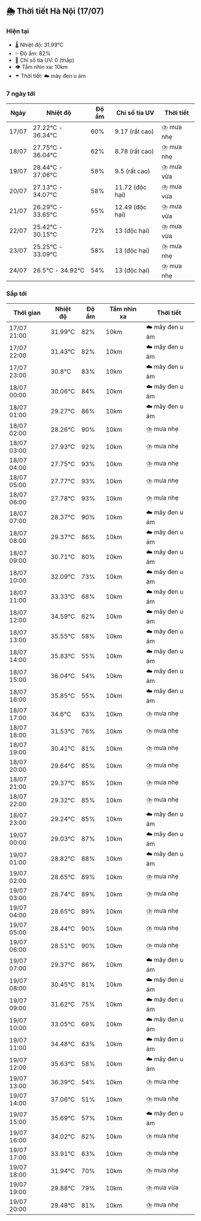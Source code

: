 ## 🌦️ Thời tiết Hà Nội (17/07)

### Hiện tại

- 🌡️ Nhiệt độ: 31.99℃
- 💦 Độ ẩm: 82%
- 🌟 Chỉ số tia UV: 0 (thấp)
- 👁️ Tầm nhìn xa: 10km
- ☂️ Thời tiết: ☁️ mây đen u ám

### 7 ngày tới

| Ngày | Nhiệt độ | Độ ẩm | Chỉ số tia UV | Thời tiết |
| --- | --- | --- | --- | --- |
| 17/07 | 27.22℃ - 36.34℃ | 60% | 9.17 (rất cao) | ⛈️ mưa nhẹ |
| 18/07 | 27.75℃ - 36.04℃ | 62% | 8.78 (rất cao) | ⛈️ mưa nhẹ |
| 19/07 | 28.44℃ - 37.06℃ | 58% | 9.5 (rất cao) | ⛈️ mưa vừa |
| 20/07 | 27.13℃ - 34.07℃ | 58% | 11.72 (độc hại) | ⛈️ mưa vừa |
| 21/07 | 26.29℃ - 33.65℃ | 55% | 12.49 (độc hại) | ⛈️ mưa vừa |
| 22/07 | 25.42℃ - 30.15℃ | 72% | 13 (độc hại) | ⛈️ mưa vừa |
| 23/07 | 25.25℃ - 33.09℃ | 58% | 13 (độc hại) | ⛈️ mưa nhẹ |
| 24/07 | 26.5℃ - 34.92℃ | 54% | 13 (độc hại) | ⛈️ mưa nhẹ |

### Sắp tới

| Thời gian | Nhiệt độ | Độ ẩm | Tầm nhìn xa | Thời tiết |
| --- | --- | --- | --- | --- |
| 17/07 21:00 | 31.99℃ | 82% | 10km | ☁️ mây đen u ám |
| 17/07 22:00 | 31.43℃ | 82% | 10km | ☁️ mây đen u ám |
| 17/07 23:00 | 30.8℃ | 83% | 10km | ☁️ mây đen u ám |
| 18/07 00:00 | 30.06℃ | 84% | 10km | ☁️ mây đen u ám |
| 18/07 01:00 | 29.27℃ | 86% | 10km | ☁️ mây đen u ám |
| 18/07 02:00 | 28.26℃ | 90% | 10km | ⛈️ mưa nhẹ |
| 18/07 03:00 | 27.93℃ | 92% | 10km | ⛈️ mưa nhẹ |
| 18/07 04:00 | 27.75℃ | 93% | 10km | ⛈️ mưa nhẹ |
| 18/07 05:00 | 27.77℃ | 93% | 10km | ⛈️ mưa nhẹ |
| 18/07 06:00 | 27.78℃ | 93% | 10km | ⛈️ mưa nhẹ |
| 18/07 07:00 | 28.37℃ | 90% | 10km | ☁️ mây đen u ám |
| 18/07 08:00 | 29.37℃ | 86% | 10km | ☁️ mây đen u ám |
| 18/07 09:00 | 30.71℃ | 80% | 10km | ☁️ mây đen u ám |
| 18/07 10:00 | 32.09℃ | 73% | 10km | ☁️ mây đen u ám |
| 18/07 11:00 | 33.33℃ | 68% | 10km | ☁️ mây đen u ám |
| 18/07 12:00 | 34.59℃ | 62% | 10km | ☁️ mây đen u ám |
| 18/07 13:00 | 35.55℃ | 58% | 10km | ☁️ mây đen u ám |
| 18/07 14:00 | 35.83℃ | 55% | 10km | ☁️ mây đen u ám |
| 18/07 15:00 | 36.04℃ | 54% | 10km | ☁️ mây đen u ám |
| 18/07 16:00 | 35.85℃ | 55% | 10km | ☁️ mây đen u ám |
| 18/07 17:00 | 34.6℃ | 63% | 10km | ⛈️ mưa nhẹ |
| 18/07 18:00 | 31.53℃ | 76% | 10km | ⛈️ mưa nhẹ |
| 18/07 19:00 | 30.41℃ | 81% | 10km | ⛈️ mưa nhẹ |
| 18/07 20:00 | 29.64℃ | 85% | 10km | ⛈️ mưa nhẹ |
| 18/07 21:00 | 29.37℃ | 85% | 10km | ⛈️ mưa nhẹ |
| 18/07 22:00 | 29.32℃ | 85% | 10km | ⛈️ mưa nhẹ |
| 18/07 23:00 | 29.24℃ | 85% | 10km | ☁️ mây đen u ám |
| 19/07 00:00 | 29.03℃ | 87% | 10km | ☁️ mây đen u ám |
| 19/07 01:00 | 28.82℃ | 88% | 10km | ☁️ mây đen u ám |
| 19/07 02:00 | 28.65℃ | 89% | 10km | ⛈️ mưa nhẹ |
| 19/07 03:00 | 28.74℃ | 89% | 10km | ⛈️ mưa nhẹ |
| 19/07 04:00 | 28.65℃ | 89% | 10km | ⛈️ mưa nhẹ |
| 19/07 05:00 | 28.44℃ | 90% | 10km | ⛈️ mưa nhẹ |
| 19/07 06:00 | 28.51℃ | 90% | 10km | ⛈️ mưa nhẹ |
| 19/07 07:00 | 29.37℃ | 86% | 10km | ☁️ mây đen u ám |
| 19/07 08:00 | 30.45℃ | 81% | 10km | ☁️ mây đen u ám |
| 19/07 09:00 | 31.62℃ | 75% | 10km | ☁️ mây đen u ám |
| 19/07 10:00 | 33.05℃ | 69% | 10km | ☁️ mây đen u ám |
| 19/07 11:00 | 34.48℃ | 63% | 10km | ☁️ mây đen u ám |
| 19/07 12:00 | 35.63℃ | 58% | 10km | ☁️ mây đen u ám |
| 19/07 13:00 | 36.39℃ | 54% | 10km | ⛈️ mưa nhẹ |
| 19/07 14:00 | 37.06℃ | 51% | 10km | ⛈️ mưa nhẹ |
| 19/07 15:00 | 35.69℃ | 57% | 10km | ☁️ mây đen u ám |
| 19/07 16:00 | 34.02℃ | 62% | 10km | ⛈️ mưa nhẹ |
| 19/07 17:00 | 33.91℃ | 63% | 10km | ⛈️ mưa nhẹ |
| 19/07 18:00 | 31.94℃ | 70% | 10km | ⛈️ mưa nhẹ |
| 19/07 19:00 | 29.88℃ | 79% | 10km | ⛈️ mưa vừa |
| 19/07 20:00 | 29.48℃ | 81% | 10km | ⛈️ mưa nhẹ |
